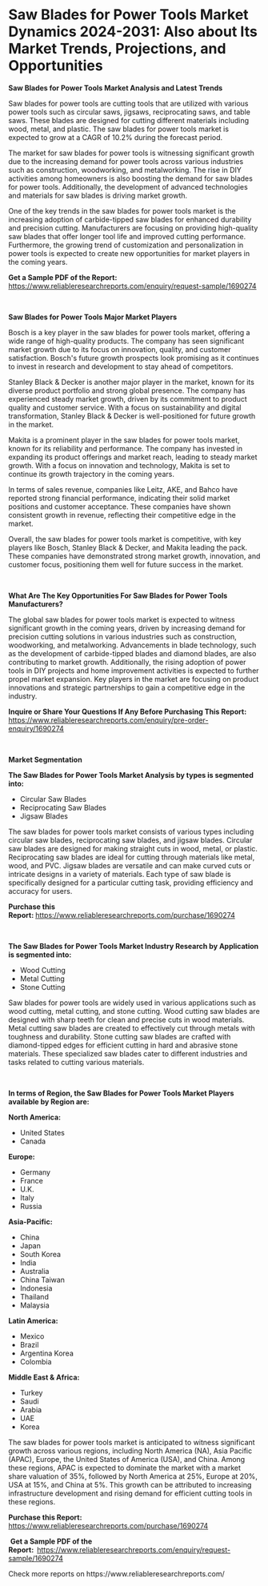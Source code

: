 <p><h1>Saw Blades for Power Tools Market Dynamics 2024-2031: Also about Its Market Trends, Projections, and Opportunities</h1></p><p><strong>Saw Blades for Power Tools Market Analysis and Latest Trends</strong></p>
<p><p>Saw blades for power tools are cutting tools that are utilized with various power tools such as circular saws, jigsaws, reciprocating saws, and table saws. These blades are designed for cutting different materials including wood, metal, and plastic. The saw blades for power tools market is expected to grow at a CAGR of 10.2% during the forecast period.</p><p>The market for saw blades for power tools is witnessing significant growth due to the increasing demand for power tools across various industries such as construction, woodworking, and metalworking. The rise in DIY activities among homeowners is also boosting the demand for saw blades for power tools. Additionally, the development of advanced technologies and materials for saw blades is driving market growth.</p><p>One of the key trends in the saw blades for power tools market is the increasing adoption of carbide-tipped saw blades for enhanced durability and precision cutting. Manufacturers are focusing on providing high-quality saw blades that offer longer tool life and improved cutting performance. Furthermore, the growing trend of customization and personalization in power tools is expected to create new opportunities for market players in the coming years.</p></p>
<p><strong>Get a Sample PDF of the Report:&nbsp;</strong> <a href="https://www.reliableresearchreports.com/enquiry/request-sample/1690274">https://www.reliableresearchreports.com/enquiry/request-sample/1690274</a></p>
<p>&nbsp;</p>
<p><strong>Saw Blades for Power Tools Major Market Players</strong></p>
<p><p>Bosch is a key player in the saw blades for power tools market, offering a wide range of high-quality products. The company has seen significant market growth due to its focus on innovation, quality, and customer satisfaction. Bosch's future growth prospects look promising as it continues to invest in research and development to stay ahead of competitors.</p><p>Stanley Black & Decker is another major player in the market, known for its diverse product portfolio and strong global presence. The company has experienced steady market growth, driven by its commitment to product quality and customer service. With a focus on sustainability and digital transformation, Stanley Black & Decker is well-positioned for future growth in the market.</p><p>Makita is a prominent player in the saw blades for power tools market, known for its reliability and performance. The company has invested in expanding its product offerings and market reach, leading to steady market growth. With a focus on innovation and technology, Makita is set to continue its growth trajectory in the coming years.</p><p>In terms of sales revenue, companies like Leitz, AKE, and Bahco have reported strong financial performance, indicating their solid market positions and customer acceptance. These companies have shown consistent growth in revenue, reflecting their competitive edge in the market.</p><p>Overall, the saw blades for power tools market is competitive, with key players like Bosch, Stanley Black & Decker, and Makita leading the pack. These companies have demonstrated strong market growth, innovation, and customer focus, positioning them well for future success in the market.</p></p>
<p>&nbsp;</p>
<p><strong>What Are The Key Opportunities For Saw Blades for Power Tools Manufacturers?</strong></p>
<p><p>The global saw blades for power tools market is expected to witness significant growth in the coming years, driven by increasing demand for precision cutting solutions in various industries such as construction, woodworking, and metalworking. Advancements in blade technology, such as the development of carbide-tipped blades and diamond blades, are also contributing to market growth. Additionally, the rising adoption of power tools in DIY projects and home improvement activities is expected to further propel market expansion. Key players in the market are focusing on product innovations and strategic partnerships to gain a competitive edge in the industry.</p></p>
<p><strong>Inquire or Share Your Questions If Any Before Purchasing This Report:</strong> <a href="https://www.reliableresearchreports.com/enquiry/pre-order-enquiry/1690274">https://www.reliableresearchreports.com/enquiry/pre-order-enquiry/1690274</a></p>
<p>&nbsp;</p>
<p><strong>Market Segmentation</strong></p>
<p><strong>The Saw Blades for Power Tools Market Analysis by types is segmented into:</strong></p>
<p><ul><li>Circular Saw Blades</li><li>Reciprocating Saw Blades</li><li>Jigsaw Blades</li></ul></p>
<p><p>The saw blades for power tools market consists of various types including circular saw blades, reciprocating saw blades, and jigsaw blades. Circular saw blades are designed for making straight cuts in wood, metal, or plastic. Reciprocating saw blades are ideal for cutting through materials like metal, wood, and PVC. Jigsaw blades are versatile and can make curved cuts or intricate designs in a variety of materials. Each type of saw blade is specifically designed for a particular cutting task, providing efficiency and accuracy for users.</p></p>
<p><strong>Purchase this Report:&nbsp;</strong><a href="https://www.reliableresearchreports.com/purchase/1690274">https://www.reliableresearchreports.com/purchase/1690274</a></p>
<p>&nbsp;</p>
<p><strong>The Saw Blades for Power Tools Market Industry Research by Application is segmented into:</strong></p>
<p><ul><li>Wood Cutting</li><li>Metal Cutting</li><li>Stone Cutting</li></ul></p>
<p><p>Saw blades for power tools are widely used in various applications such as wood cutting, metal cutting, and stone cutting. Wood cutting saw blades are designed with sharp teeth for clean and precise cuts in wood materials. Metal cutting saw blades are created to effectively cut through metals with toughness and durability. Stone cutting saw blades are crafted with diamond-tipped edges for efficient cutting in hard and abrasive stone materials. These specialized saw blades cater to different industries and tasks related to cutting various materials.</p></p>
<p>&nbsp;</p>
<p><strong>In terms of Region, the Saw Blades for Power Tools Market Players available by Region are:</strong></p>
<p>
    <p> <strong> North America: </strong>
        <ul>
            <li>United States</li>
            <li>Canada</li>
        </ul>
        </p> 
    <p> <strong> Europe: </strong>
        <ul>
            <li>Germany</li>
            <li>France</li>
            <li>U.K.</li>
            <li>Italy</li>
            <li>Russia</li>
        </ul>
        </p> 
    <p> <strong> Asia-Pacific: </strong>
        <ul>
            <li>China</li>
            <li>Japan</li>
            <li>South Korea</li>
            <li>India</li>
            <li>Australia</li>
            <li>China Taiwan</li>
            <li>Indonesia</li>
            <li>Thailand</li>
            <li>Malaysia</li>
        </ul>
        </p> 
    <p> <strong> Latin America: </strong>
        <ul>
            <li>Mexico</li>
            <li>Brazil</li>
            <li>Argentina Korea</li>
            <li>Colombia</li>
        </ul>
        </p> 
    <p> <strong> Middle East & Africa: </strong>
        <ul>
            <li>Turkey</li>
            <li>Saudi</li>
            <li>Arabia</li>
            <li>UAE</li>
            <li>Korea</li>
        </ul>
    </p>
    </p>
<p><p>The saw blades for power tools market is anticipated to witness significant growth across various regions, including North America (NA), Asia Pacific (APAC), Europe, the United States of America (USA), and China. Among these regions, APAC is expected to dominate the market with a market share valuation of 35%, followed by North America at 25%, Europe at 20%, USA at 15%, and China at 5%. This growth can be attributed to increasing infrastructure development and rising demand for efficient cutting tools in these regions.</p></p>
<p><strong>Purchase this Report: </strong><a href="https://www.reliableresearchreports.com/purchase/1690274">https://www.reliableresearchreports.com/purchase/1690274</a></p>
<p>&nbsp;<strong>Get a Sample PDF of the Report:&nbsp;&nbsp;</strong><a href="https://www.reliableresearchreports.com/enquiry/request-sample/1690274">https://www.reliableresearchreports.com/enquiry/request-sample/1690274</a></p>
<p><strong></strong></p>
<p>Check more reports on https://www.reliableresearchreports.com/</p>